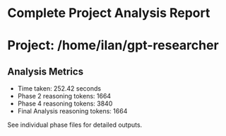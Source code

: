 # Complete Project Analysis Report

Project: /home/ilan/gpt-researcher
==================================================

## Analysis Metrics

- Time taken: 252.42 seconds
- Phase 2 reasoning tokens: 1664
- Phase 4 reasoning tokens: 3840
- Final Analysis reasoning tokens: 1664

See individual phase files for detailed outputs.